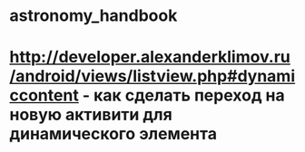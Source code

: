 # astronomy_handbook
# http://developer.alexanderklimov.ru/android/views/listview.php#dynamiccontent - как сделать переход на новую активити для динамического элемента
